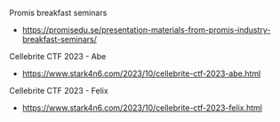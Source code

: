 Promis breakfast seminars
- https://promisedu.se/presentation-materials-from-promis-industry-breakfast-seminars/

Cellebrite CTF 2023 - Abe
- https://www.stark4n6.com/2023/10/cellebrite-ctf-2023-abe.html

Cellebrite CTF 2023 - Felix
- https://www.stark4n6.com/2023/10/cellebrite-ctf-2023-felix.html
